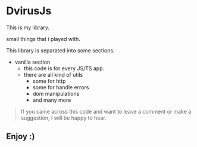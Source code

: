 # DvirusJs

This is my library. 

small things that i played with. 

This library is separated into some sections.
- vanilla section 
    - this code is for every JS/TS app.
    - there are all kind of utils
        - some for http
        - some for handle errors
        - dom manipulations
        - and many more

> If you came across this code and want to leave a comment or make a suggestion, I will be happy to hear. 

## Enjoy :)